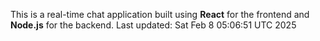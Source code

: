 This is a real-time chat application built using **React** for the frontend and **Node.js** for the backend.
Last updated: Sat Feb  8 05:06:51 UTC 2025
